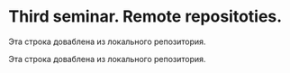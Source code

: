 # Third seminar. Remote repositoties.

Эта строка доваблена из локального репозитория.

Эта строка доваблена из локального репозитория.


